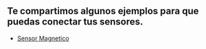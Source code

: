## Te compartimos algunos ejemplos para que puedas conectar tus sensores.
* [Sensor Magnetico](https://www.alexisabarca.com/2016/01/usar-un-sensor-de-puerta-magnetico-en-un-raspberry-pi/)
